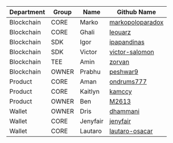 | Department | Group | Name     | Github Name                                             |
| ---------- | ----- | -------- | ------------------------------------------------------- |
| Blockchain | CORE  | Marko    | [markopoloparadox](https://github.com/markopoloparadox) |
| Blockchain | CORE  | Ghali    | [leouarz](https://github.com/Leouarz)                   |
| Blockchain | SDK   | Igor     | [ipapandinas](https://github.com/ipapandinas)           |
| Blockchain | SDK   | Victor   | [victor-salomon](https://github.com/Victor-Salomon)     |
| Blockchain | TEE   | Amin     | [zorvan](https://github.com/zorvan)                     |
| Blockchain | OWNER | Prabhu   | [peshwar9](https://github.com/peshwar9)                 |
| Product    | CORE  | Aman     | [ondrums777](https://github.com/ondrums777)             |
| Product    | CORE  | Kaitlyn  | [kamccy](https://github.com/kamccy)                     |
| Product    | OWNER | Ben      | [M2613](https://github.com/M2613)                       |
| Wallet     | OWNER | Dris     | [dhammani](https://github.com/dhammani)                 |
| Wallet     | CORE  | Jenyfair | [jenyfair](https://github.com/Jenyfair)                 |
| Wallet     | CORE  | Lautaro  | [lautaro-osacar](https://github.com/lautaro-osacar)     |
